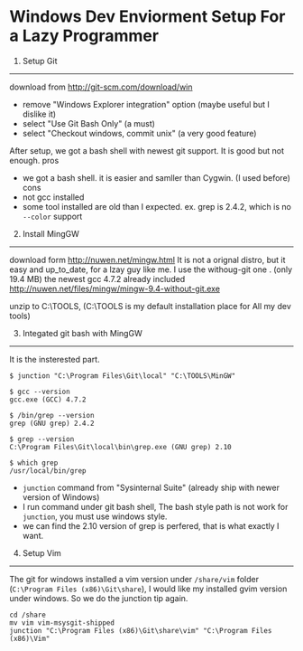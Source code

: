 Windows Dev Enviorment Setup For a Lazy Programmer
==================================================

1. Setup Git
------------
download from http://git-scm.com/download/win
  
  * remove "Windows Explorer integration" option (maybe useful but I dislike it)
  * select "Use Git Bash Only" (a must)
  * select "Checkout windows, commit unix" (a very good feature)

After setup, we got a bash shell with newest git support. It is good but not enough.
pros
  * we got a bash shell. it is easier and samller than Cygwin. (I used before)
cons
  * not gcc installed
  * some tool installed are old than I expected. ex. grep is 2.4.2, which is no `--color` support  

2. Install MingGW
-----------------
download form http://nuwen.net/mingw.html
It is not a orignal distro, but it easy and up_to_date, for a lzay guy like me.
I use the withoug-git one . (only 19.4 MB) the newest gcc 4.7.2 already included
http://nuwen.net/files/mingw/mingw-9.4-without-git.exe

unzip to C:\TOOLS,  (C:\TOOLS is my default installation place for All my dev tools)

3. Integated git bash with MingGW
---------------------------------
It is the insterested part. 

~~~~~~~~~~~~~~~~~~~~~~~~~~~~~~~~~~~~~~~~~~~~~~~~~~~~~~
$ junction "C:\Program Files\Git\local" "C:\TOOLS\MinGW"

$ gcc --version
gcc.exe (GCC) 4.7.2

$ /bin/grep --version
grep (GNU grep) 2.4.2

$ grep --version
C:\Program Files\Git\local\bin\grep.exe (GNU grep) 2.10

$ which grep
/usr/local/bin/grep
~~~~~~~~~~~~~~~~~~~~~~~~~~~~~~~~~~~~~~~~~~~~~~~~~~~~~~
  * `junction` command from "Sysinternal Suite" (already ship with newer version of Windows)
  * I run command under git bash shell, The bash style path is not work for `junction`, you must use windows style.
  * we can find the 2.10 version of grep is perfered, that is what exactly I want. 


4. Setup Vim 
------------
The git for windows installed a vim version under `/share/vim` folder (`C:\Program Files (x86)\Git\share`), I would like my installed gvim version under windows. So we do the junction tip again.

~~~~~~~~~~~~~~~~~~~~~~~~~~~~~~~~~~~~~~~
cd /share
mv vim vim-msysgit-shipped
junction "C:\Program Files (x86)\Git\share\vim" "C:\Program Files (x86)\Vim"
~~~~~~~~~~~~~~~~~~~~~~~~~~~~~~~~~~~~~~~


